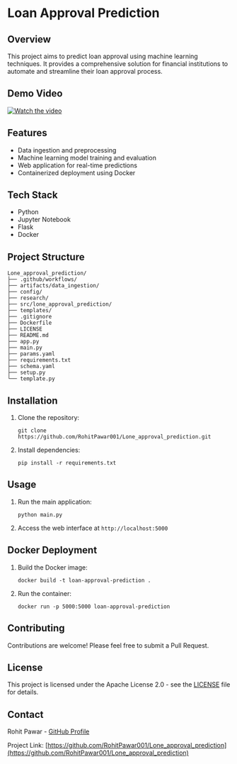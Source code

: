 # Loan Approval Prediction

## Overview
This project aims to predict loan approval using machine learning techniques. It provides a comprehensive solution for financial institutions to automate and streamline their loan approval process.

## Demo Video

[![Watch the video](https://via.placeholder.com/800x450.png?text=Demo+Video)]([https://github.com/RohitPawar001/datasets/raw/refs/heads/main/lone_approval_prediction.mp4](https://github.com/RohitPawar001/datasets/blob/main/lone_approval_prediction.mp4))
## Features
- Data ingestion and preprocessing
- Machine learning model training and evaluation
- Web application for real-time predictions
- Containerized deployment using Docker

## Tech Stack
- Python
- Jupyter Notebook
- Flask
- Docker

## Project Structure
```
Lone_approval_prediction/
├── .github/workflows/
├── artifacts/data_ingestion/
├── config/
├── research/
├── src/lone_approval_prediction/
├── templates/
├── .gitignore
├── Dockerfile
├── LICENSE
├── README.md
├── app.py
├── main.py
├── params.yaml
├── requirements.txt
├── schema.yaml
├── setup.py
└── template.py
```

## Installation
1. Clone the repository:
   ```
   git clone https://github.com/RohitPawar001/Lone_approval_prediction.git
   ```
2. Install dependencies:
   ```
   pip install -r requirements.txt
   ```

## Usage
1. Run the main application:
   ```
   python main.py
   ```
2. Access the web interface at `http://localhost:5000`

## Docker Deployment
1. Build the Docker image:
   ```
   docker build -t loan-approval-prediction .
   ```
2. Run the container:
   ```
   docker run -p 5000:5000 loan-approval-prediction
   ```

## Contributing
Contributions are welcome! Please feel free to submit a Pull Request.

## License
This project is licensed under the Apache License 2.0 - see the [LICENSE](LICENSE) file for details.

## Contact
Rohit Pawar - [GitHub Profile](https://github.com/RohitPawar001)

Project Link: [https://github.com/RohitPawar001/Lone_approval_prediction](https://github.com/RohitPawar001/Lone_approval_prediction)
